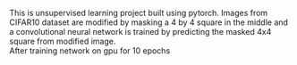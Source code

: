This is unsupervised learning project built using pytorch. Images from CIFAR10 dataset are modified by masking a 4 by 4 square in the middle and a convolutional neural network is trained by predicting the masked 4x4 square from modified image.\
After training network on gpu for 10 epochs
